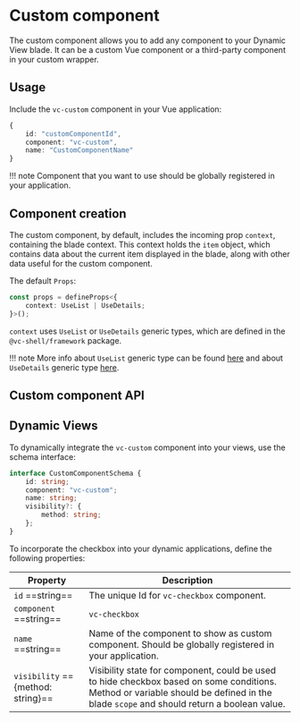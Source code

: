 # Custom component

The custom component allows you to add any component to your Dynamic View blade. It can be a custom Vue component or a third-party component in your custom wrapper.


## Usage

Include the `vc-custom` component in your Vue application:

```typescript
{
    id: "customComponentId",
    component: "vc-custom",
    name: "CustomComponentName"
}
```

!!! note
    Component that you want to use should be globally registered in your application.

## Component creation

The custom component, by default, includes the incoming prop `context`, containing the blade context. This context holds the `item` object, which contains data about the current item displayed in the blade, along with other data useful for the custom component.

The default `Props`:

```typescript
const props = defineProps<{
    context: UseList | UseDetails;
}>();
```

`context` uses `UseList` or `UseDetails` generic types, which are defined in the `@vc-shell/framework` package.

!!! note
    More info about `UseList` generic type can be found [here](../dynamic-views/Dynamic-Blade-List.md#implement-composable-from-uselistfactory) and about `UseDetails` generic type [here](../dynamic-views/Dynamic-Blade-Form.md#implement-composable-from-usedetailsfactory).

## Custom component API

## Dynamic Views

To dynamically integrate the `vc-custom` component into your views, use the schema interface:

```typescript
interface CustomComponentSchema {
    id: string;
    component: "vc-custom";
    name: string;
    visibility?: {
        method: string;
    };
}
```

To incorporate the checkbox into your dynamic applications, define the following properties:

| Property                  | Description                                                                                                                                               |
| ------------------------- |  -------------------------------------------------------------------------------------------------------------------------------------------------------- |
| `id` ==string==         | The unique Id for `vc-checkbox` component.                                                                                                                |
| `component` ==string==  | `vc-checkbox`                                                                                                                                             |
| `name` ==string== | Name of the component to show as custom component. Should be globally registered in your application.                                                                                                                               |
| `visibility` =={method: string}== | Visibility state for component, could be used to hide checkbox based on some conditions. Method or variable should be defined in the blade `scope` and should return a boolean value. |
